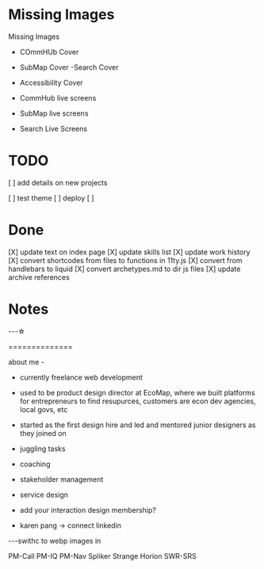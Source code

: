 
# Missing Images
Missing Images

- COmmHUb Cover
- SubMap Cover
-Search Cover
- Accessibility Cover 

- CommHub live screens
- SubMap live screens 
- Search Live Screens


# TODO
[ ] add details on new projects

[ ] test theme
[ ] deploy
[ ] 


# Done
[X] update text on index page
[X] update skills list
[X] update work history
[X] convert shortcodes from files to functions in 11ty.js
[X] convert from handlebars to liquid
[X] convert archetypes.md to dir js files
[X] update archive references

# Notes
---☆


==============

about me -

- currently freelance web development
- used to be product design director at EcoMap, where we built platforms for entrepreneurs to find resupurces, customers are econ dev agencies, local govs, etc

- started as the first design hire and led and mentored junior designers as they joined on

- juggling tasks
- coaching
- stakeholder management
- service design
- add your interaction design membership?
- karen pang -> connect linkedin

---swithc to webp images in 

PM-Call
PM-IQ
PM-Nav
Spliker
Strange Horion
SWR-SRS

